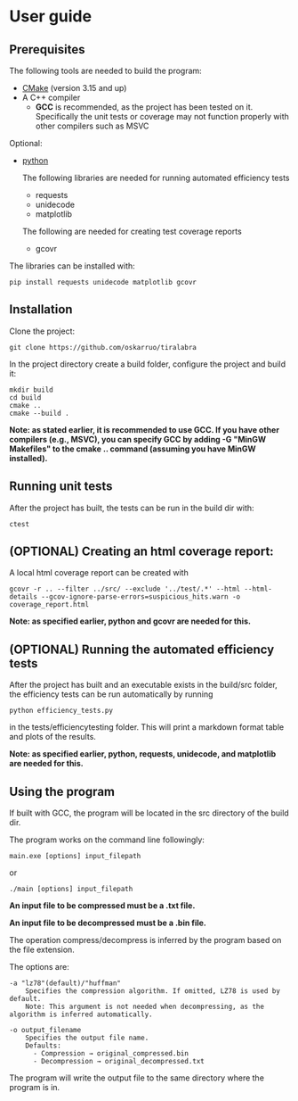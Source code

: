 # User guide

## Prerequisites

The following tools are needed to build the program:

- [CMake](https://cmake.org/download/) (version 3.15 and up)
- A C++ compiler
  - **GCC** is recommended, as the project has been tested on it. Specifically the unit tests or coverage may not function properly with other compilers such as MSVC

Optional:
- [python](https://www.python.org/downloads/)
  
  The following libraries are needed for running automated efficiency tests
  - requests
  - unidecode
  - matplotlib
  
  The following are needed for creating test coverage reports
  - gcovr

The libraries can be installed with:
```
pip install requests unidecode matplotlib gcovr
```


## Installation

Clone the project:

```
git clone https://github.com/oskarruo/tiralabra
```

In the project directory create a build folder, configure the project and build it:

```
mkdir build
cd build
cmake ..
cmake --build .
```

**Note: as stated earlier, it is recommended to use GCC. If you have other compilers (e.g., MSVC), you can specify GCC by adding -G "MinGW Makefiles" to the cmake .. command (assuming you have MinGW installed).**

## Running unit tests

After the project has built, the tests can be run in the build dir with:

```
ctest
```

## (OPTIONAL) Creating an html coverage report:

A local html coverage report can be created with

```
gcovr -r .. --filter ../src/ --exclude '../test/.*' --html --html-details --gcov-ignore-parse-errors=suspicious_hits.warn -o coverage_report.html
```

**Note: as specified earlier, python and gcovr are needed for this.**

## (OPTIONAL) Running the automated efficiency tests 

After the project has built and an executable exists in the build/src folder, the efficiency tests can be run automatically by running
```
python efficiency_tests.py
```
in the tests/efficiencytesting folder. This will print a markdown format table and plots of the results.

**Note: as specified earlier, python, requests, unidecode, and matplotlib are needed for this.**

## Using the program

If built with GCC, the program will be located in the src directory of the build dir.

The program works on the command line followingly:

```
main.exe [options] input_filepath
```
or 
```
./main [options] input_filepath
```
**An input file to be compressed must be a .txt file.**

**An input file to be decompressed must be a .bin file.**

The operation compress/decompress is inferred by the program based on the file extension.

The options are:
```
-a "lz78"(default)/"huffman"  
    Specifies the compression algorithm. If omitted, LZ78 is used by default.
    Note: This argument is not needed when decompressing, as the algorithm is inferred automatically.

-o output_filename  
    Specifies the output file name.
    Defaults:
      - Compression → original_compressed.bin
      - Decompression → original_decompressed.txt
```
The program will write the output file to the same directory where the program is in.